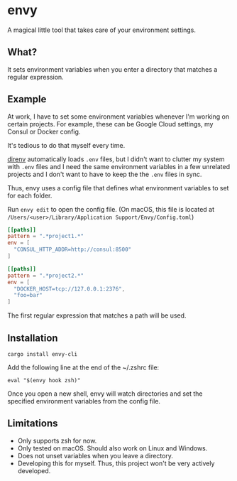 # envy

A magical little tool that takes care of your environment settings.  

## What?

It sets environment variables when you enter a directory that matches a regular
expression.

## Example

At work, I have to set some environment variables whenever I'm working on
certain projects. For example, these can be Google Cloud settings, my Consul or
Docker config.

It's tedious to do that myself every time. 

[direnv] automatically loads `.env` files, but I didn't want to clutter my system
with `.env` files and I need the same environment variables in a few unrelated
projects and I don't want to have to keep the the `.env` files in sync. 

Thus, envy uses a config file that defines what environment variables to set for each folder.

Run `envy edit` to open the config file.
(On macOS, this file is located at `/Users/<user>/Library/Application Support/Envy/Config.toml`)

```toml
[[paths]]
pattern = ".*project1.*"
env = [
  "CONSUL_HTTP_ADDR=http://consul:8500"
]

[[paths]]
pattern = ".*project2.*"
env = [
  "DOCKER_HOST=tcp://127.0.0.1:2376",
  "foo=bar"
]
```

The first regular expression that matches a path will be used.

## Installation

```
cargo install envy-cli
```

Add the following line at the end of the ~/.zshrc file:

```
eval "$(envy hook zsh)"
```

Once you open a new shell, envy will watch directories and set the specified
environment variables from the config file.

## Limitations

* Only supports zsh for now.
* Only tested on macOS. Should also work on Linux and Windows.
* Does not unset variables when you leave a directory.
* Developing this for myself. Thus, this project won't be very actively
  developed.

[direnv]: https://direnv.net/